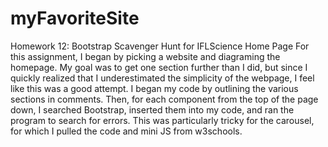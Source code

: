 # myFavoriteSite
Homework 12: Bootstrap Scavenger Hunt for IFLScience Home Page
For this assignment, I began by picking a website and diagraming the homepage.
My goal was to get one section further than I did, but since I quickly realized that I underestimated the simplicity of the webpage,
I feel like this was a good attempt. I began my code by outlining the various sections in comments.
Then, for each component from the top of the page down, I searched Bootstrap, inserted them into my code,
and ran the program to search for errors. This was particularly tricky for the carousel,
for which I pulled the code and mini JS from w3schools.
